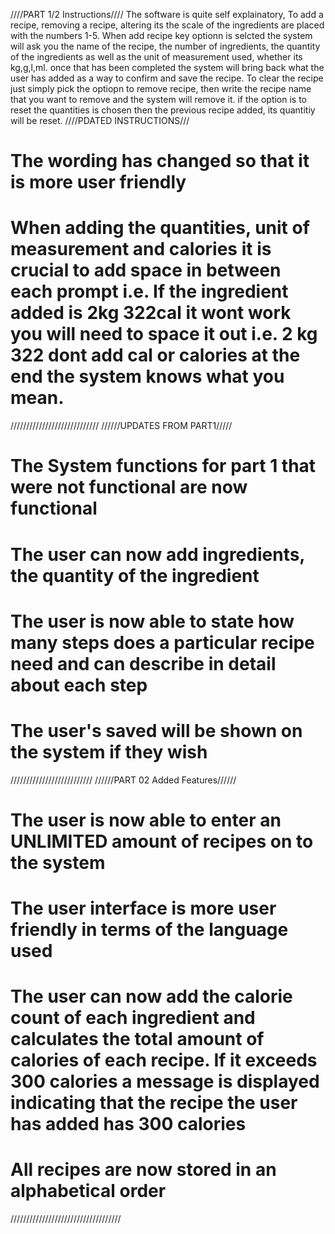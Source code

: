 ////PART 1/2 Instructions////
The software is quite self explainatory, To add a recipe, removing a recipe, altering its the scale of the ingredients are placed with the numbers 1-5. When add recipe key optionn is selcted the system will ask you the name of the recipe, the number of ingredients, the quantity of the ingredients as well as the unit of measurement used, whether its kg,g,l,ml. once that has been completed the system will bring back what the user has added as a way to confirm  and save the recipe. To clear the recipe just simply pick the optiopn to remove recipe, then write the recipe name that you want to remove and the system will remove it. if the option is to reset the quantities is chosen then the previous recipe added, its quantitiy will be reset.
////PDATED INSTRUCTIONS///
# The wording has changed so that it is more user friendly
# When adding the quantities, unit of measurement and calories it is crucial to add space in between each prompt i.e. If the ingredient added is 2kg 322cal it wont work you will need to space it out i.e. 2 kg 322 dont add cal or calories at the end the system knows what you mean.
////////////////////////////
//////UPDATES FROM PART1/////
# The System functions for part 1 that were not functional are now functional
# The user can now add ingredients, the quantity of the ingredient 
# The user is now able to state how many steps does a particular recipe need and can describe in detail about each step
# The user's saved will be shown on the system if they wish
//////////////////////////
//////PART 02 Added Features//////
# The user is now able to enter an UNLIMITED amount of recipes on to the system
# The user interface is more user friendly in terms of the language used
# The user can now add the calorie count of each ingredient and calculates the total amount of calories of each recipe. If it exceeds 300 calories a message is displayed indicating that the recipe the user has added has 300 calories
# All recipes are now stored in an alphabetical order
///////////////////////////////////
